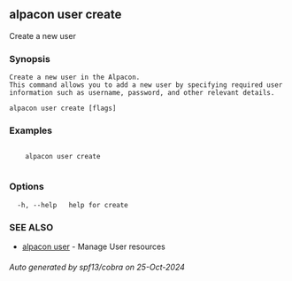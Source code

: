 ## alpacon user create

Create a new user

### Synopsis


	Create a new user in the Alpacon. 
	This command allows you to add a new user by specifying required user information such as username, password, and other relevant details. 
	

```
alpacon user create [flags]
```

### Examples

```
 
	alpacon user create
	
```

### Options

```
  -h, --help   help for create
```

### SEE ALSO

* [alpacon user](alpacon_user.md)	 - Manage User resources

###### Auto generated by spf13/cobra on 25-Oct-2024
